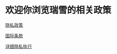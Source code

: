 # 欢迎你浏览瑞雪的相关政策

[隐私政策](https://ruixues.github.io/RuixueLicense/Lifer隐私政策.html)

[国际条款](https://ruixues.github.io/RuixueLicense/瑞雪国际协议.html)

[详细隐私执行]([https://ruixues.github.io/RuixueLicense/%E8%AF%A6%E7%BB%86%E9%9A%90%E7%A7%81%E6%89%A7%E8%A1%8C.html](https://ruixues.github.io/RuixueLicense/详细隐私执行.html))